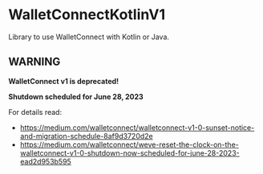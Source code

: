 # WalletConnectKotlinV1

Library to use WalletConnect with Kotlin or Java.

## WARNING

**WalletConnect v1 is deprecated!**

**Shutdown scheduled for June 28, 2023**

For details read:
- https://medium.com/walletconnect/walletconnect-v1-0-sunset-notice-and-migration-schedule-8af9d3720d2e
- https://medium.com/walletconnect/weve-reset-the-clock-on-the-walletconnect-v1-0-shutdown-now-scheduled-for-june-28-2023-ead2d953b595
